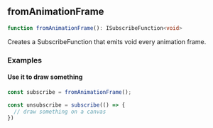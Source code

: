 ## fromAnimationFrame

```ts
function fromAnimationFrame(): ISubscribeFunction<void>
```

Creates a SubscribeFunction that emits void every animation frame.

### Examples

#### Use it to draw something

```ts
const subscribe = fromAnimationFrame();

const unsubscribe = subscribe(() => {
  // draw something on a canvas
})
```



